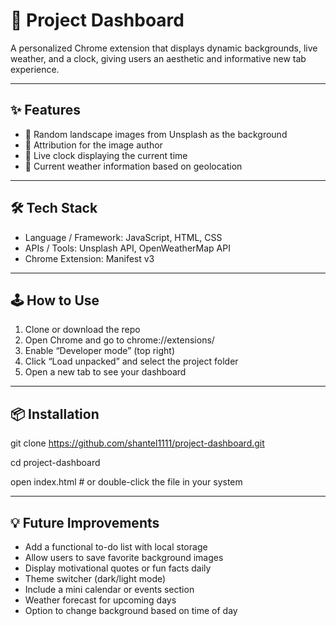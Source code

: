 # 📌 Project Dashboard
A personalized Chrome extension that displays dynamic backgrounds, live weather, and a clock, giving users an aesthetic and informative new tab experience.

---

## ✨ Features
- 🔹 Random landscape images from Unsplash as the background
- 🔹 Attribution for the image author
- 🔹 Live clock displaying the current time
- 🔹 Current weather information based on geolocation 

---

## 🛠️ Tech Stack
- Language / Framework: JavaScript, HTML, CSS
- APIs / Tools: Unsplash API, OpenWeatherMap API
- Chrome Extension: Manifest v3

---

## 🕹️ How to Use
1. Clone or download the repo
2. Open Chrome and go to chrome://extensions/
3. Enable “Developer mode” (top right)
4. Click “Load unpacked” and select the project folder
5. Open a new tab to see your dashboard

---

## 📦 Installation
git clone https://github.com/shantel1111/project-dashboard.git

cd project-dashboard

open index.html   # or double-click the file in your system

---

## 💡 Future Improvements
- Add a functional to-do list with local storage
- Allow users to save favorite background images
- Display motivational quotes or fun facts daily
- Theme switcher (dark/light mode)
- Include a mini calendar or events section
- Weather forecast for upcoming days
- Option to change background based on time of day
